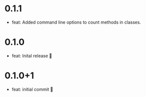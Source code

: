 # 0.1.1

- feat: Added command line options to count methods in classes.

# 0.1.0

- feat: Inital release 🎉

# 0.1.0+1

- feat: initial commit 🎉

